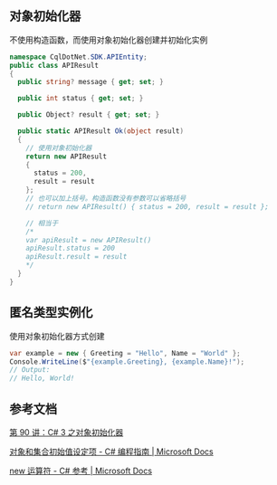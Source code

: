 ## 对象初始化器

不使用构造函数，而使用对象初始化器创建并初始化实例

```csharp
namespace CqlDotNet.SDK.APIEntity;
public class APIResult
{
  public string? message { get; set; }

  public int status { get; set; }

  public Object? result { get; set; }

  public static APIResult Ok(object result)
  {
    // 使用对象初始化器
    return new APIResult 
    { 
      status = 200,
      result = result 
    };
    // 也可以加上括号。构造函数没有参数可以省略括号
    // return new APIResult() { status = 200, result = result };

    // 相当于
    /*
    var apiResult = new APIResult()
    apiResult.status = 200
    apiResult.result = result
    */
  }
}

```

## 匿名类型实例化

使用对象初始化器方式创建

```csharp
var example = new { Greeting = "Hello", Name = "World" };
Console.WriteLine($"{example.Greeting}, {example.Name}!");
// Output:
// Hello, World!
```

## 参考文档

[第 90 讲：C# 3 之对象初始化器](https://www.bilibili.com/read/cv15412899)

[对象和集合初始值设定项 - C# 编程指南 | Microsoft Docs](https://docs.microsoft.com/zh-cn/dotnet/csharp/programming-guide/classes-and-structs/object-and-collection-initializers)

[new 运算符 - C# 参考 | Microsoft Docs](https://docs.microsoft.com/zh-cn/dotnet/csharp/language-reference/operators/new-operator)
